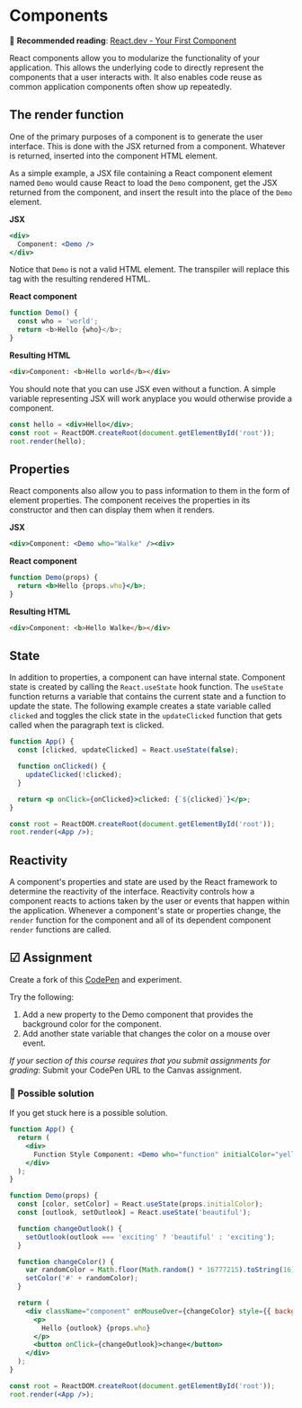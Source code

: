 # Components

📖 **Recommended reading**: [React.dev - Your First Component](https://react.dev/learn/your-first-component)

React components allow you to modularize the functionality of your application. This allows the underlying code to directly represent the components that a user interacts with. It also enables code reuse as common application components often show up repeatedly.

## The render function

One of the primary purposes of a component is to generate the user interface. This is done with the JSX returned from a component. Whatever is returned, inserted into the component HTML element.

As a simple example, a JSX file containing a React component element named `Demo` would cause React to load the `Demo` component, get the JSX returned from the component, and insert the result into the place of the `Demo` element.

**JSX**

```jsx
<div>
  Component: <Demo />
</div>
```

Notice that `Demo` is not a valid HTML element. The transpiler will replace this tag with the resulting rendered HTML.

**React component**

```js
function Demo() {
  const who = 'world';
  return <b>Hello {who}</b>;
}
```

**Resulting HTML**

```html
<div>Component: <b>Hello world</b></div>
```

You should note that you can use JSX even without a function. A simple variable representing JSX will work anyplace you would otherwise provide a component.

```jsx
const hello = <div>Hello</div>;
const root = ReactDOM.createRoot(document.getElementById('root'));
root.render(hello);
```

## Properties

React components also allow you to pass information to them in the form of element properties. The component receives the properties in its constructor and then can display them when it renders.

**JSX**

```jsx
<div>Component: <Demo who="Walke" /><div>
```

**React component**

```jsx
function Demo(props) {
  return <b>Hello {props.who}</b>;
}
```

**Resulting HTML**

```html
<div>Component: <b>Hello Walke</b></div>
```

## State

In addition to properties, a component can have internal state. Component state is created by calling the `React.useState` hook function. The `useState` function returns a variable that contains the current state and a function to update the state. The following example creates a state variable called `clicked` and toggles the click state in the `updateClicked` function that gets called when the paragraph text is clicked.

```jsx
function App() {
  const [clicked, updateClicked] = React.useState(false);

  function onClicked() {
    updateClicked(!clicked);
  }

  return <p onClick={onClicked}>clicked: {`${clicked}`}</p>;
}

const root = ReactDOM.createRoot(document.getElementById('root'));
root.render(<App />);
```

## Reactivity

A component's properties and state are used by the React framework to determine the reactivity of the interface. Reactivity controls how a component reacts to actions taken by the user or events that happen within the application. Whenever a component's state or properties change, the `render` function for the component and all of its dependent component `render` functions are called.

## ☑ Assignment

Create a fork of this [CodePen](https://codepen.io/leesjensen/pen/Yzvaver) and experiment.

Try the following:

1. Add a new property to the Demo component that provides the background color for the component.
2. Add another state variable that changes the color on a mouse over event.

_If your section of this course requires that you submit assignments for grading_: Submit your CodePen URL to the Canvas assignment.

### 🧧 Possible solution

If you get stuck here is a possible solution.

```jsx
function App() {
  return (
    <div>
      Function Style Component: <Demo who="function" initialColor="yellow" />
    </div>
  );
}

function Demo(props) {
  const [color, setColor] = React.useState(props.initialColor);
  const [outlook, setOutlook] = React.useState('beautiful');

  function changeOutlook() {
    setOutlook(outlook === 'exciting' ? 'beautiful' : 'exciting');
  }

  function changeColor() {
    var randomColor = Math.floor(Math.random() * 16777215).toString(16);
    setColor('#' + randomColor);
  }

  return (
    <div className="component" onMouseOver={changeColor} style={{ background: color }}>
      <p>
        Hello {outlook} {props.who}
      </p>
      <button onClick={changeOutlook}>change</button>
    </div>
  );
}

const root = ReactDOM.createRoot(document.getElementById('root'));
root.render(<App />);
```
